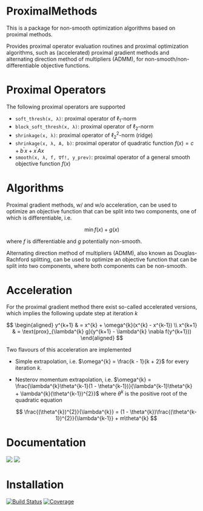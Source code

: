 # ProximalMethods

This is a package for non-smooth optimization algorithms based on proximal methods.

Provides proximal operator evaluation routines and proximal optimization algorithms, such as (accelerated) proximal gradient methods and alternating direction method of multipliers (ADMM), for non-smooth/non-differentiable objective functions.

# Proximal Operators

The following proximal operators are supported

- `soft_thresh(x, λ)`: proximal operator of $\ell_{1}$-norm
- `block_soft_thresh(x, λ)`: proximal operator of $\ell_{2}$-norm
- `shrinkage(x, λ)`: proximal operator of $\ell^{2}_{2}$-norm (ridge)
- `shrinkage(x, λ, A, b)`: proximal operator of quadratic function $f(x) = c + b^{\prime}x + x^{\prime}Ax$
- `smooth(x, λ, f, ∇f!, y_prev)`: proximal operator of a general smooth objective function $f(x)$

# Algorithms

Proximal gradient methods, w/ and w/o acceleration, can be used to optimize an objective function that can be split into two components, one of which is differentiable, i.e.

$$
\min f(x) + g(x)
$$

where $f$ is differentiable and $g$ potentially non-smooth.

Alternating direction method of multipliers (ADMM), also known as Douglas-Rachford splitting, can be used to optimize an objective function that can be split into two components, where both components can be non-smooth.

# Acceleration

For the proximal gradient method there exist so-called accelerated versions, which implies the following update step at iteration $k$

$$
\begin{aligned}
    y^{k+1} & = x^{k} + \omega^{k}(x^{k} - x^{k-1}) \\
    x^{k+1} & = \text{prox}_{\lambda^{k} g}(y^{k+1} - \lambda^{k} \nabla f(y^{k+1}))
\end{aligned}
$$

Two flavours of this acceleration are implemented

- Simple extrapolation, i.e. $\omega^{k} = \frac{k - 1}{k + 2}$ for every iteration $k$.
- Nesterov momentum extrapolation, i.e. $\omega^{k} = \frac{\lambda^{k}\theta^{k-1}(1 - \theta^{k-1})}{\lambda^{k-1}\theta^{k} + \lambda^{k}(\theta^{k-1})^{2}}$ where $\theta^{k}$ is the positive root of the quadratic equation

  $$
  \frac{(\theta^{k})^{2}}{\lambda^{k}} = (1 - \theta^{k})\frac{(\theta^{k-1})^{2}}{\lambda^{k-1}} + m\theta^{k}
  $$

# Documentation

[![](https://img.shields.io/badge/docs-dev-blue.svg)](https://qntwrsm.github.io/ProximalMethods.jl/stable)
[![](https://img.shields.io/badge/docs-dev-blue.svg)](https://qntwrsm.github.io/ProximalMethods.jl/dev)

# Installation

[![Build Status](https://github.com/qntwrsm/ProximalMethods.jl/actions/workflows/CI.yml/badge.svg?branch=main)](https://github.com/qntwrsm/ProximalMethods.jl/actions/workflows/CI.yml?query=branch%3Amain)
[![Coverage](https://codecov.io/gh/qntwrsm/ProximalMethods.jl/branch/main/graph/badge.svg)](https://codecov.io/gh/qntwrsm/ProximalMethods.jl)
